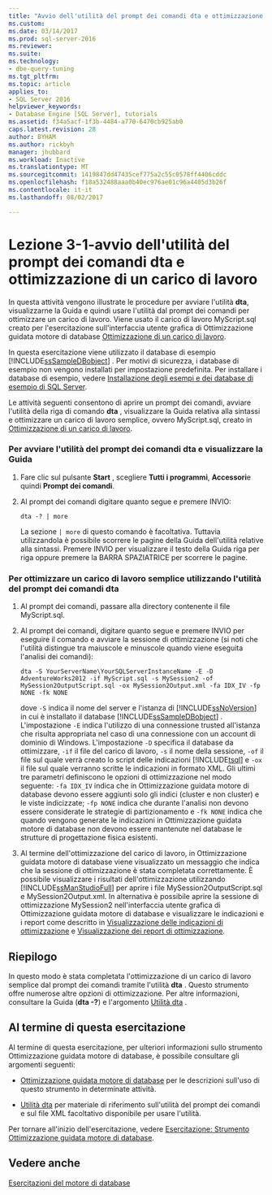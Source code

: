 ```yaml
---
title: "Avvio dell'utilità del prompt dei comandi dta e ottimizzazione di un carico di lavoro | Documenti Microsoft"
ms.custom: 
ms.date: 03/14/2017
ms.prod: sql-server-2016
ms.reviewer: 
ms.suite: 
ms.technology:
- dbe-query-tuning
ms.tgt_pltfrm: 
ms.topic: article
applies_to:
- SQL Server 2016
helpviewer_keywords:
- Database Engine [SQL Server], tutorials
ms.assetid: f34a5acf-1f3b-4484-a770-6470cb925ab0
caps.latest.revision: 28
author: BYHAM
ms.author: rickbyh
manager: jhubbard
ms.workload: Inactive
ms.translationtype: MT
ms.sourcegitcommit: 1419847dd47435cef775a2c55c0578ff4406cddc
ms.openlocfilehash: f18a532488aaa0b40ec976ae01c96a4405d3b26f
ms.contentlocale: it-it
ms.lasthandoff: 08/02/2017

---
```

# <a name="lesson-3-1---starting-the-dta-command-prompt-utility-and-tuning-a-workload"></a>Lezione 3-1-avvio dell'utilità del prompt dei comandi dta e ottimizzazione di un carico di lavoro
In questa attività vengono illustrate le procedure per avviare l'utilità **dta**, visualizzarne la Guida e quindi usare l'utilità dal prompt dei comandi per ottimizzare un carico di lavoro. Viene usato il carico di lavoro MyScript.sql creato per l'esercitazione sull'interfaccia utente grafica di Ottimizzazione guidata motore di database [Ottimizzazione di un carico di lavoro](../../tools/dta/lesson-1-1-tuning-a-workload.md).  
  
In questa esercitazione viene utilizzato il database di esempio [!INCLUDE[ssSampleDBobject](../../includes/sssampledbobject-md.md)] . Per motivi di sicurezza, i database di esempio non vengono installati per impostazione predefinita. Per installare i database di esempio, vedere [Installazione degli esempi e dei database di esempio di SQL Server](http://sqlserversamples.codeplex.com).  
  
Le attività seguenti consentono di aprire un prompt dei comandi, avviare l'utilità della riga di comando **dta** , visualizzare la Guida relativa alla sintassi e ottimizzare un carico di lavoro semplice, ovvero MyScript.sql, creato in [Ottimizzazione di un carico di lavoro](../../tools/dta/lesson-1-1-tuning-a-workload.md).  
  
### <a name="to-start-the-dta-command-prompt-utility-and-view-help"></a>Per avviare l'utilità del prompt dei comandi dta e visualizzare la Guida  
  
1.  Fare clic sul pulsante **Start** , scegliere **Tutti i programmi**, **Accessori**e quindi **Prompt dei comandi**.  
  
2.  Al prompt dei comandi digitare quanto segue e premere INVIO:  
  
    ```  
    dta -? | more  
    ```  
  
    La sezione `| more` di questo comando è facoltativa. Tuttavia utilizzandola è possibile scorrere le pagine della Guida dell'utilità relative alla sintassi. Premere INVIO per visualizzare il testo della Guida riga per riga oppure premere la BARRA SPAZIATRICE per scorrere le pagine.  
  
### <a name="to-tune-a-simple-workload-by-using-the-dta-command-prompt-utility"></a>Per ottimizzare un carico di lavoro semplice utilizzando l'utilità del prompt dei comandi dta  
  
1.  Al prompt dei comandi, passare alla directory contenente il file MyScript.sql.  
  
2.  Al prompt dei comandi, digitare quanto segue e premere INVIO per eseguire il comando e avviare la sessione di ottimizzazione (si noti che l'utilità distingue tra maiuscole e minuscole quando viene eseguita l'analisi dei comandi):  
  
    ```  
    dta -S YourServerName\YourSQLServerInstanceName -E -D AdventureWorks2012 -if MyScript.sql -s MySession2 -of MySession2OutputScript.sql -ox MySession2Output.xml -fa IDX_IV -fp NONE -fk NONE  
    ```  
  
    dove `-S` indica il nome del server e l'istanza di [!INCLUDE[ssNoVersion](../../includes/ssnoversion-md.md)] in cui è installato il database [!INCLUDE[ssSampleDBobject](../../includes/sssampledbobject-md.md)] . L'impostazione `-E` indica l'utilizzo di una connessione trusted all'istanza che risulta appropriata nel caso di una connessione con un account di dominio di Windows. L'impostazione `-D` specifica il database da ottimizzare, `-if` il file del carico di lavoro, `-s` il nome della sessione, `-of` il file sul quale verrà creato lo script delle indicazioni [!INCLUDE[tsql](../../includes/tsql-md.md)] e `-ox` il file sul quale verranno scritte le indicazioni in formato XML. Gli ultimi tre parametri definiscono le opzioni di ottimizzazione nel modo seguente: `-fa IDX_IV` indica che in Ottimizzazione guidata motore di database devono essere aggiunti solo gli indici (cluster e non cluster) e le viste indicizzate; `-fp NONE` indica che durante l'analisi non devono essere considerate le strategie di partizionamento e `-fk NONE` indica che quando vengono generate le indicazioni in Ottimizzazione guidata motore di database non devono essere mantenute nel database le strutture di progettazione fisica esistenti.  
  
3.  Al termine dell'ottimizzazione del carico di lavoro, in Ottimizzazione guidata motore di database viene visualizzato un messaggio che indica che la sessione di ottimizzazione è stata completata correttamente. È possibile visualizzare i risultati dell'ottimizzazione utilizzando [!INCLUDE[ssManStudioFull](../../includes/ssmanstudiofull-md.md)] per aprire i file MySession2OutputScript.sql e MySession2Output.xml. In alternativa è possibile aprire la sessione di ottimizzazione MySession2 nell'interfaccia utente grafica di Ottimizzazione guidata motore di database e visualizzare le indicazioni e i report come descritto in [Visualizzazione delle indicazioni di ottimizzazione](../../tools/dta/lesson-1-2-viewing-tuning-recommendations.md) e [Visualizzazione dei report di ottimizzazione](../../tools/dta/lesson-1-3-viewing-tuning-reports.md).  
  
## <a name="summary"></a>Riepilogo  
In questo modo è stata completata l'ottimizzazione di un carico di lavoro semplice dal prompt dei comandi tramite l'utilità **dta** . Questo strumento offre numerose altre opzioni di ottimizzazione. Per altre informazioni, consultare la Guida (**dta -?**) e l'argomento [Utilità dta](../../tools/dta/dta-utility.md) .  
  
## <a name="after-you-finish-this-tutorial"></a>Al termine di questa esercitazione  
Al termine di questa esercitazione, per ulteriori informazioni sullo strumento Ottimizzazione guidata motore di database, è possibile consultare gli argomenti seguenti:  
  
-   [Ottimizzazione guidata motore di database](../../relational-databases/performance/database-engine-tuning-advisor.md) per le descrizioni sull'uso di questo strumento in determinate attività.  
  
-   [Utilità dta](../../tools/dta/dta-utility.md) per materiale di riferimento sull'utilità del prompt dei comandi e sul file XML facoltativo disponibile per usare l'utilità.  
  
Per tornare all'inizio dell'esercitazione, vedere [Esercitazione: Strumento Ottimizzazione guidata motore di database](../../tools/dta/tutorial-database-engine-tuning-advisor.md).  
  
## <a name="see-also"></a>Vedere anche  
[Esercitazioni del motore di database](../../relational-databases/database-engine-tutorials.md)  
  
  
  

